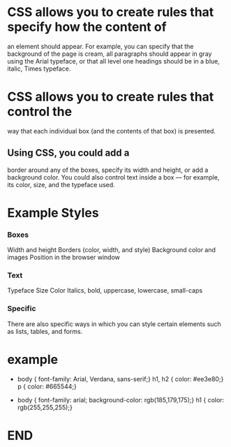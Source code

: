 # CSS allows you to create rules that specify how the content of
an element should appear. For example, you can specify that
the background of the page is cream, all paragraphs should
appear in gray using the Arial typeface, or that all level one
headings should be in a blue, italic, Times typeface.

# CSS allows you to create rules that control the
way that each individual box (and the contents
of that box) is presented.

## Using CSS, you could add a
border around any of the boxes,
specify its width and height, or
add a background color. You
could also control text inside
a box — for example, its color,
size, and the typeface used.

# Example Styles

### Boxes

Width and height
Borders (color, width, and style)
Background color and images
Position in the browser window

### Text

Typeface
Size
Color
Italics, bold, uppercase,
lowercase, small-caps

### Specific

There are also specific ways
in which you can style certain
elements such as lists, tables,
and forms.

# example

* body {
font-family: Arial, Verdana, sans-serif;}
h1, h2 {
color: #ee3e80;}
p {
color: #665544;}

* body {
font-family: arial;
background-color: rgb(185,179,175);}
h1 {
color: rgb(255,255,255);}

# END